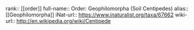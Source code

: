 

rank:: [[order]]
full-name:: Order: Geophilomorpha (Soil Centipedes)
alias:: [[Geophilomorpha]]
iNat-url:: https://www.inaturalist.org/taxa/67662
wiki-url:: http://en.wikipedia.org/wiki/Centipede